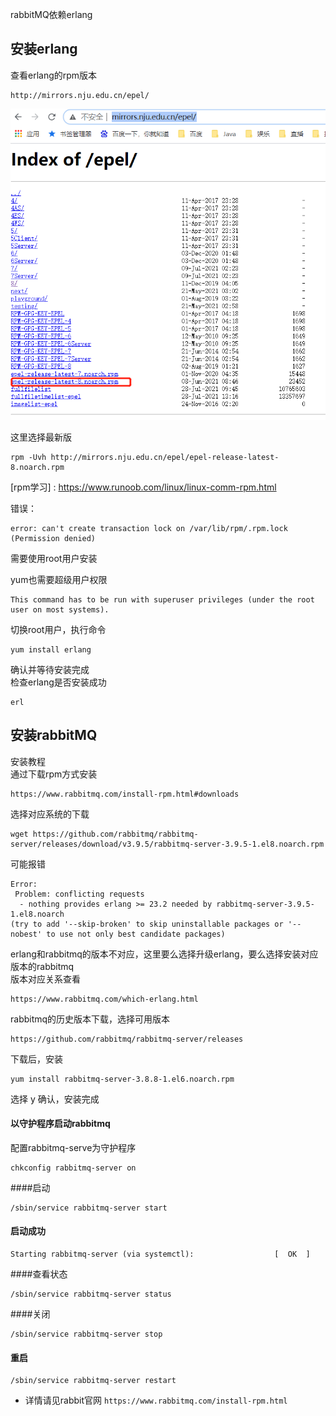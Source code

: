 rabbitMQ依赖erlang
## 安装erlang
查看erlang的rpm版本
```
http://mirrors.nju.edu.cn/epel/
```
![erlang的rpm版本](images/erlang的rpm版本.png)

这里选择最新版
```
rpm -Uvh http://mirrors.nju.edu.cn/epel/epel-release-latest-8.noarch.rpm
```
[rpm学习] : https://www.runoob.com/linux/linux-comm-rpm.html  

错误：
```
error: can't create transaction lock on /var/lib/rpm/.rpm.lock (Permission denied)
```
需要使用root用户安装

yum也需要超级用户权限
```
This command has to be run with superuser privileges (under the root user on most systems).
```
切换root用户，执行命令
```
yum install erlang
```
确认并等待安装完成  
检查erlang是否安装成功
```
erl
```

## 安装rabbitMQ 
安装教程  
通过下载rpm方式安装
```
https://www.rabbitmq.com/install-rpm.html#downloads
```
选择对应系统的下载
```
wget https://github.com/rabbitmq/rabbitmq-server/releases/download/v3.9.5/rabbitmq-server-3.9.5-1.el8.noarch.rpm
```
可能报错
```
Error: 
 Problem: conflicting requests
  - nothing provides erlang >= 23.2 needed by rabbitmq-server-3.9.5-1.el8.noarch
(try to add '--skip-broken' to skip uninstallable packages or '--nobest' to use not only best candidate packages)
```
erlang和rabbitmq的版本不对应，这里要么选择升级erlang，要么选择安装对应版本的rabbitmq  
版本对应关系查看
```
https://www.rabbitmq.com/which-erlang.html
```
rabbitmq的历史版本下载，选择可用版本
```
https://github.com/rabbitmq/rabbitmq-server/releases
```
下载后，安装
```
yum install rabbitmq-server-3.8.8-1.el6.noarch.rpm
```
选择 y 确认，安装完成

#### 以守护程序启动rabbitmq
配置rabbitmq-serve为守护程序
```
chkconfig rabbitmq-server on
```
####启动
```
/sbin/service rabbitmq-server start
```
#### 启动成功 
```
Starting rabbitmq-server (via systemctl):                  [  OK  ]
```
####查看状态
```
/sbin/service rabbitmq-server status
```
####关闭
```
/sbin/service rabbitmq-server stop
```
#### 重启
```
/sbin/service rabbitmq-server restart
```
- 详情请见rabbit官网 `https://www.rabbitmq.com/install-rpm.html`
